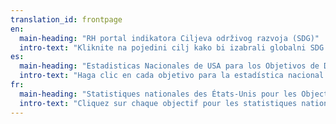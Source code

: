 ```yaml
---
translation_id: frontpage
en:
  main-heading: "RH portal indikatora Ciljeva održivog razvoja (SDG)"
  intro-text: "Kliknite na pojedini cilj kako bi izabrali globalni SDG indikator."
es:
  main-heading: "Estadisticas Nacionales de USA para los Objetivos de Desarrollo Sostenible de la ONU"
  intro-text: "Haga clic en cada objetivo para la estadística nacional de los Estados Unidos para indicadores globales objetivo de desarrollo sostenible."
fr:
  main-heading: "Statistiques nationales des États-Unis pour les Objectifs de développement durable de la ONU"
  intro-text: "Cliquez sur chaque objectif pour les statistiques nationales des États-Unis pour les indicateurs mondiaux des Objectifs de développement durable."
---
```

